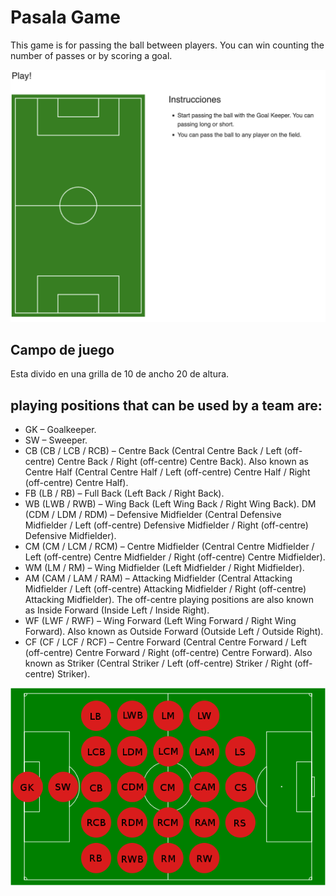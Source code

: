 # Pasala Game

This game is for passing the ball between players. You can win counting the number of passes or by scoring a goal.

![Screenshot](screenshot.png)

## Campo de juego

Esta divido en una grilla de 10 de ancho 20 de altura.

## playing positions that can be used by a team are:

* GK – Goalkeeper.
* SW – Sweeper.
* CB (CB / LCB / RCB) – Centre Back (Central Centre Back / Left (off-centre) Centre Back / Right (off-centre) Centre Back). Also known as Centre Half (Central Centre Half / Left (off-centre) Centre Half / Right (off-centre) Centre Half).
* FB (LB / RB) – Full Back (Left Back / Right Back).
* WB (LWB / RWB) – Wing Back (Left Wing Back / Right Wing Back).
DM (CDM / LDM / RDM) – Defensive Midfielder (Central Defensive Midfielder / Left (off-centre) Defensive Midfielder / Right (off-centre) Defensive Midfielder).
* CM (CM / LCM / RCM) – Centre Midfielder (Central Centre Midfielder / Left (off-centre) Centre Midfielder / Right (off-centre) Centre Midfielder).
* WM (LM / RM) – Wing Midfielder (Left Midfielder / Right Midfielder).
* AM (CAM / LAM / RAM) – Attacking Midfielder (Central Attacking Midfielder / Left (off-centre) Attacking Midfielder / Right (off-centre) Attacking Midfielder). The off-centre playing positions are also known as Inside Forward (Inside Left / Inside Right).
* WF (LWF / RWF) – Wing Forward (Left Wing Forward / Right Wing Forward). Also known as Outside Forward (Outside Left / Outside Right).
* CF (CF / LCF / RCF) – Centre Forward (Central Centre Forward / Left (off-centre) Centre Forward / Right (off-centre) Centre Forward). Also known as Striker (Central Striker / Left (off-centre) Striker / Right (off-centre) Striker).

![positions](positions.png)